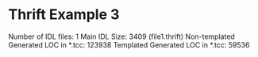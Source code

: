 # Thrift Example 3
Number of IDL files: 1
Main IDL Size: 3409 (file1.thrift)
Non-templated Generated LOC in *.tcc: 123938
Templated Generated LOC in *.tcc: 59536 
